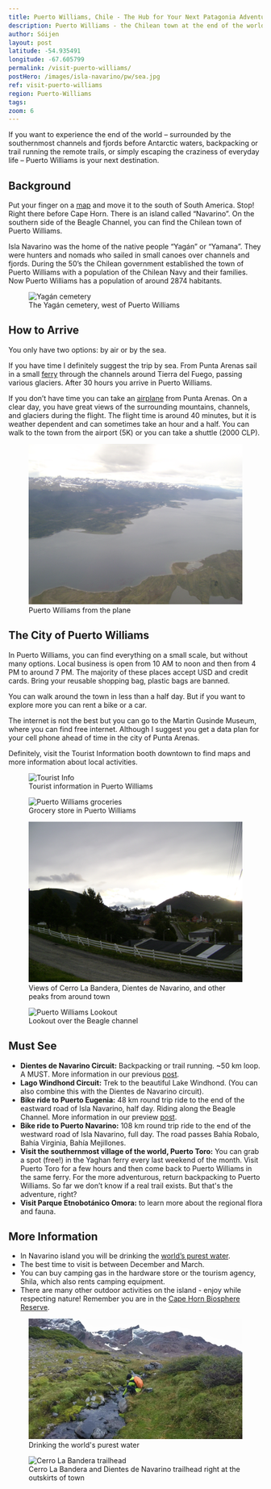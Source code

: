 ```yaml
---
title: Puerto Williams, Chile - The Hub for Your Next Patagonia Adventure
description: Puerto Williams - the Chilean town at the end of the world. Information to start your next adventure in Patagonia here.
author: Sóijen
layout: post
latitude: -54.935491
longitude: -67.605799
permalink: /visit-puerto-williams/
postHero: /images/isla-navarino/pw/sea.jpg
ref: visit-puerto-williams
region: Puerto-Williams
tags:
zoom: 6
---
```

If you want to experience the end of the world – surrounded by the southernmost channels and fjords before Antarctic waters, backpacking or trail running the remote trails, or simply escaping the craziness of everyday life – Puerto Williams is your next destination.

<h2>Background</h2>

Put your finger on a <a href="#map">map</a> and move it to the south of South America. Stop! Right there before Cape Horn. There is an island called “Navarino”. On the southern side of the Beagle Channel, you can find the Chilean town of Puerto Williams.

Isla Navarino was the home of the native people “Yagán” or “Yamana”. They were hunters and nomads who sailed in small canoes over channels and fjords. During the 50’s the Chilean government established the town of Puerto Williams with a population of the Chilean Navy and their families. Now Puerto Williams has a population of around 2874 habitants.

<figure class="figure">
  <img class="image" src="/images/isla-navarino/pw/cemetery.jpg"
      alt="Yagán cemetery">
     <figcaption class="img-caption">The Yagán cemetery, west of Puerto Williams</figcaption>
</figure>

<h2>How to Arrive</h2>

You only have two options: by air or by the sea.

If you have time I definitely suggest the trip by sea. From Punta Arenas sail in a small <a href="http://www.tabsa.cl/" target="_blank">ferry</a> through the channels around Tierra del Fuego, passing various glaciers. After 30 hours you arrive in Puerto Williams.

If you don’t have time you can take an <a href="http://dapairline.com/" target="_blank">airplane</a> from Punta Arenas. On a clear day, you have great views of the surrounding mountains, channels, and glaciers during the flight. The flight time is around 40 minutes, but it is weather dependent and can sometimes take an hour and a half. You can walk to the town from the airport (5K) or you can take a shuttle (2000 CLP).

<figure class="figure">
  <img class="image" src="/images/isla-navarino/pw/plane.jpg"
      alt="Puerto Williams by Air">
     <figcaption class="img-caption">Puerto Williams from the plane</figcaption>
</figure>

<h2>The City of Puerto Williams</h2>

In Puerto Williams, you can find everything on a small scale, but without many options. Local business is open from 10 AM to noon and then from 4 PM to around 7 PM. The majority of these places accept USD and credit cards. Bring your reusable shopping bag, plastic bags are banned.

You can walk around the town in less than a half day. But if you want to explore more you can rent a bike or a car.

The internet is not the best but you can go to the Martin Gusinde Museum, where you can find free internet. Although I suggest you get a data plan for your cell phone ahead of time in the city of Punta Arenas.

Definitely, visit the Tourist Information booth downtown to find maps and more information about local activities.

<figure class="figure">
  <img class="image" src="/images/isla-navarino/pw/touristinfo.jpg"
      alt="Tourist Info">
     <figcaption class="img-caption">Tourist information in Puerto Williams</figcaption>
</figure>
<figure class="figure">
  <img class="image" src="/images/isla-navarino/pw/road.jpg"
      alt="Puerto Williams groceries">
     <figcaption class="img-caption">Grocery store in Puerto Williams</figcaption>
</figure>
<figure class="figure">
  <img class="image" src="/images/isla-navarino/pw/dientes-mirador.jpg"
      alt="View of the Dientes">
     <figcaption class="img-caption">Views of Cerro La Bandera, Dientes de Navarino, and other peaks from around town</figcaption>
</figure>
<figure class="figure">
  <img class="image" src="/images/isla-navarino/pw/mirador.jpg"
      alt="Puerto Williams Lookout">
     <figcaption class="img-caption">Lookout over the Beagle channel</figcaption>
</figure>

<h2>Must See</h2>
<ul class="post-stats bullets">
<li><strong>Dientes de Navarino Circuit:</strong> Backpacking or trail running. ~50 km loop. A MUST. More information in our previous <a href="/trail-running-dientes-de-navarino/">post</a>.</li>
<li><strong>Lago Windhond Circuit:</strong> Trek to the beautiful Lake Windhond. (You can also combine this with the Dientes de Navarino circuit).</li>
<li><strong>Bike ride to Puerto Eugenia:</strong> 48 km round trip ride to the end of the eastward road of Isla Navarino, half day. Riding along the Beagle Channel. More information in our preview <a href="/bike-isla-navarino/">post</a>.</li>
<li><strong>Bike ride to Puerto Navarino:</strong> 108 km round trip ride to the end of the westward road of Isla Navarino, full day. The road passes Bahía Robalo, Bahía Virginia, Bahía Mejillones.</li>
<li><strong>Visit the southernmost village of the world, Puerto Toro:</strong> You can grab a spot (free!) in the Yaghan ferry every last weekend of the month. Visit Puerto Toro for a few hours and then come back to Puerto Williams in the same ferry. For the more adventurous, return backpacking to Puerto Williams. So far we don’t know if a real trail exists. But that's the adventure, right?</li>
<li><strong>Visit Parque Etnobotánico Omora:</strong> to learn more about the regional flora and fauna.</li>
</ul>

<h2>More Information</h2>
<ul class="post-stats bullets">
<li>In Navarino island you will be drinking the <a href="http://www.techtimes.com/articles/119774/20151229/this-is-where-the-worlds-purest-water-can-be-found.htm" target="_blank">world’s purest water</a>.</li>
<li>The best time to visit is between December and March.</li>
<li>You can buy camping gas in the hardware store or the tourism agency, Shila, which also rents camping equipment.</li>
<li>There are many other outdoor activities on the island - enjoy while respecting nature! Remember you are in the <a href="http://www.unesco.org/mabdb/br/brdir/directory/biores.asp?mode=all&code=CHI+08" target="_blank">Cape Horn Biosphere Reserve</a>.</li>
</ul>

<figure class="figure">
  <img class="image" src="/images/isla-navarino/pw/water.jpg"
      alt="River">
     <figcaption class="img-caption">Drinking the world's purest water</figcaption>
</figure>
<figure class="figure">
  <img class="image" src="/images/isla-navarino/pw/cerro-bandera.jpg"
      alt="Cerro La Bandera trailhead">
     <figcaption class="img-caption">Cerro La Bandera and Dientes de Navarino trailhead right at the outskirts of town</figcaption>
</figure>
